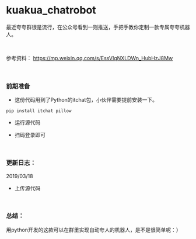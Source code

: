 # kuakua_chatrobot

最近夸夸群很是流行，在公众号看到一则推送，手把手教你定制一款专属夸夸机器人。

<br/>

参考资料：
https://mp.weixin.qq.com/s/EssVIqNXLDWn_HubHzJ8Mw

<br/>

### 前期准备

- 这份代码用到了Python的itchat包，小伙伴需要提前安装一下。

```shell
pip install itchat pillow
```

- 运行源代码

- 扫码登录即可

<br/>

### 更新日志：

2019/03/18

- 上传源代码

<br/>

### 总结：

用python开发的这款可以在群里实现自动夸人的机器人，是不是很简单呢：）
